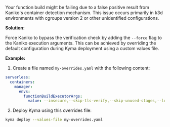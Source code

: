 Your function build might be failing due to a false positive result from Kaniko's container detection mechanism. This issue occurs primarily in k3d environments with cgroups version 2 or other unidentified configurations.

**Solution:**

Force Kaniko to bypass the verification check by adding the `--force` flag to the Kaniko execution arguments. This can be achieved by overriding the default configuration during Kyma deployment using a custom values file.

**Example:**

1. Create a file named `my-overrides.yaml` with the following content:

```yaml
serverless:
  containers:
    manager:
      envs:
        functionBuildExecutorArgs:
          value: --insecure,--skip-tls-verify,--skip-unused-stages,--log-format=text,--cache=true,--use-new-run,--compressed-caching=false,--force
```

2. Deploy Kyma using this overrides file:

```bash
kyma deploy --values-file my-overrides.yaml
```
